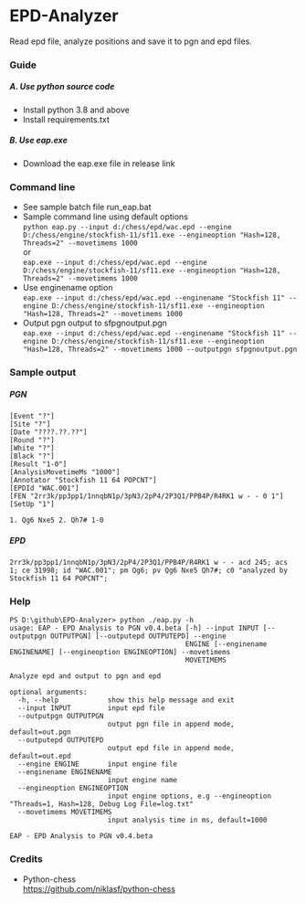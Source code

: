 # EPD-Analyzer
Read epd file, analyze positions and save it to pgn and epd files.

### Guide
##### A. Use python source code
* Install python 3.8 and above
* Install requirements.txt

##### B. Use eap.exe
* Download the eap.exe file in release link

### Command line
* See sample batch file run_eap.bat
* Sample command line using default options  
`python eap.py --input d:/chess/epd/wac.epd --engine D:/chess/engine/stockfish-11/sf11.exe --engineoption "Hash=128, Threads=2" --movetimems 1000`  
or  
`eap.exe --input d:/chess/epd/wac.epd --engine D:/chess/engine/stockfish-11/sf11.exe --engineoption "Hash=128, Threads=2" --movetimems 1000`
* Use enginename option  
`eap.exe --input d:/chess/epd/wac.epd --enginename "Stockfish 11" --engine D:/chess/engine/stockfish-11/sf11.exe --engineoption "Hash=128, Threads=2" --movetimems 1000`
* Output pgn output to sfpgnoutput.pgn  
`eap.exe --input d:/chess/epd/wac.epd --enginename "Stockfish 11" --engine D:/chess/engine/stockfish-11/sf11.exe --engineoption "Hash=128, Threads=2" --movetimems 1000 --outputpgn sfpgnoutput.pgn`

### Sample output
##### PGN
```
[Event "?"]
[Site "?"]
[Date "????.??.??"]
[Round "?"]
[White "?"]
[Black "?"]
[Result "1-0"]
[AnalysisMovetimeMs "1000"]
[Annotator "Stockfish 11 64 POPCNT"]
[EPDId "WAC.001"]
[FEN "2rr3k/pp3pp1/1nnqbN1p/3pN3/2pP4/2P3Q1/PPB4P/R4RK1 w - - 0 1"]
[SetUp "1"]

1. Qg6 Nxe5 2. Qh7# 1-0
```

##### EPD
`2rr3k/pp3pp1/1nnqbN1p/3pN3/2pP4/2P3Q1/PPB4P/R4RK1 w - - acd 245; acs 1; ce 31998; id "WAC.001"; pm Qg6; pv Qg6 Nxe5 Qh7#; c0 "analyzed by Stockfish 11 64 POPCNT";`


### Help
```
PS D:\github\EPD-Analyzer> python ./eap.py -h
usage: EAP - EPD Analysis to PGN v0.4.beta [-h] --input INPUT [--outputpgn OUTPUTPGN] [--outputepd OUTPUTEPD] --engine
                                           ENGINE [--enginename ENGINENAME] [--engineoption ENGINEOPTION] --movetimems
                                           MOVETIMEMS

Analyze epd and output to pgn and epd

optional arguments:
  -h, --help            show this help message and exit
  --input INPUT         input epd file
  --outputpgn OUTPUTPGN
                        output pgn file in append mode, default=out.pgn
  --outputepd OUTPUTEPD
                        output epd file in append mode, default=out.epd
  --engine ENGINE       input engine file
  --enginename ENGINENAME
                        input engine name
  --engineoption ENGINEOPTION
                        input engine options, e.g --engineoption "Threads=1, Hash=128, Debug Log File=log.txt"
  --movetimems MOVETIMEMS
                        input analysis time in ms, default=1000

EAP - EPD Analysis to PGN v0.4.beta
```

### Credits
* Python-chess  
https://github.com/niklasf/python-chess
